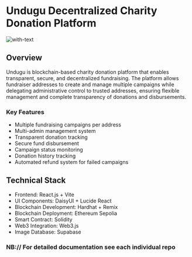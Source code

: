 # Undugu Decentralized Charity Donation Platform

![with-text](https://github.com/user-attachments/assets/b6de3a8c-8c08-426f-ad90-f6ea08c768d5)

## Overview
Undugu is blockchain-based charity donation platform that enables transparent, secure, and decentralized fundraising. The platform allows fundraiser addresses to create and manage multiple campaigns while delegating administrative control to trusted addresses, ensuring flexible management and complete transparency of donations and disbursements.

### Key Features
- Multiple fundraising campaigns per address
- Multi-admin management system
- Transparent donation tracking
- Secure fund disbursement
- Campaign status monitoring
- Donation history tracking
- Automated refund system for failed campaigns

## Technical Stack
- Frontend: React.js + Vite
- UI Components: DaisyUI + Lucide React
- Blockchain Development: Hardhat + Remix
- Blockchain Deployment: Ethereum Sepolia
- Smart Contract: Solidity
- Web3 Integration: Web3.js
- Image Database: Supabase

### NB:// For detailed documentation see each individual repo